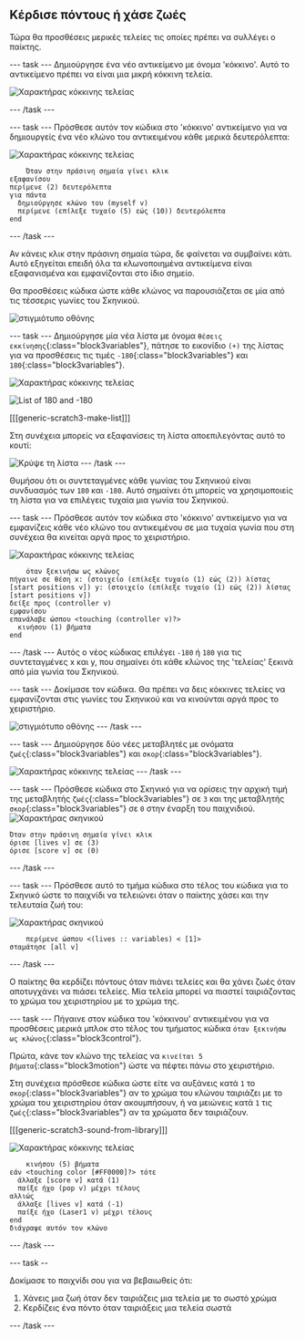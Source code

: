 ## Κέρδισε πόντους ή χάσε ζωές

Τώρα θα προσθέσεις μερικές τελείες τις οποίες πρέπει να συλλέγει ο παίκτης.

\--- task \--- Δημιούργησε ένα νέο αντικείμενο με όνομα 'κόκκινο'. Αυτό το αντικείμενο πρέπει να είναι μια μικρή κόκκινη τελεία.

![Χαρακτήρας κόκκινης τελείας](images/dots-red.png)

\--- /task \---

\--- task \--- Πρόσθεσε αυτόν τον κώδικα στο 'κόκκινο' αντικείμενο για να δημιουργείς ένα νέο κλώνο του αντικειμένου κάθε μερικά δευτερόλεπτα:

![Χαρακτήρας κόκκινης τελείας](images/red-sprite.png)

```blocks3
    Όταν στην πράσινη σημαία γίνει κλικ
εξαφανίσου
περίμενε (2) δευτερόλεπτα
για πάντα 
  δημιούργησε κλώνο του (myself v)
  περίμενε (επίλεξε τυχαίο (5) εώς (10)) δευτερόλεπτα
end
```

\--- /task \---

Αν κάνεις κλικ στην πράσινη σημαία τώρα, δε φαίνεται να συμβαίνει κάτι. Αυτό εξηγείται επειδή όλα τα κλωνοποιημένα αντικείμενα είναι εξαφανισμένα και εμφανίζονται στο ίδιο σημείο.

Θα προσθέσεις κώδικα ώστε κάθε κλώνος να παρουσιάζεται σε μία από τις τέσσερις γωνίες του Σκηνικού.

![στιγμιότυπο οθόνης](images/dots-start.png)

\--- task \--- Δημιούργησε μία νέα λίστα με όνομα `θέσεις εκκίνησης`{:class="block3variables"}, πάτησε το εικονίδιο `(+)` της λίστας για να προσθέσεις τις τιμές `-180`{:class="block3variables"} και `180`{:class="block3variables"}.

![Χαρακτήρας κόκκινης τελείας](images/red-sprite.png)

![List of 180 and -180](images/dots-list.png)

[[[generic-scratch3-make-list]]]

Στη συνέχεια μπορείς να εξαφανίσεις τη λίστα αποεπιλεγόντας αυτό το κουτί:

![Κρύψε τη λίστα](images/hide-list.png) \--- /task \---

Θυμήσου ότι οι συντεταγμένες κάθε γωνίας του Σκηνικού είναι συνδυασμός των `180` και `-180`. Αυτό σημαίνει ότι μπορείς να χρησιμοποιείς τη λίστα για να επιλέγεις τυχαία μια γωνία του Σκηνικού.

\--- task \--- Πρόσθεσε αυτόν τον κώδικα στο 'κόκκινο' αντικείμενο για να εμφανίζεις κάθε νέο κλώνο του αντικειμένου σε μια τυχαία γωνία που στη συνέχεια θα κινείται αργά προς το χειριστήριο.

![Χαρακτήρας κόκκινης τελείας](images/red-sprite.png)

```blocks3
    όταν ξεκινήσω ως κλώνος
πήγαινε σε θέση x: (στοιχείο (επίλεξε τυχαίο (1) εώς (2)) λίστας [start positions v]) y: (στοιχείο (επίλεξε τυχαίο (1) εώς (2)) λίστας [start positions v])
δείξε προς (controller v)
εμφανίσου
επανάλαβε ώσπου <touching (controller v)?> 
  κινήσου (1) βήματα
end
```

\--- /task \--- Αυτός ο νέος κώδικας επιλέγει `-180` ή `180` για τις συντεταγμένες x και y, που σημαίνει ότι κάθε κλώνος της 'τελείας' ξεκινά από μία γωνία του Σκηνικού.

\--- task \--- Δοκίμασε τον κώδικα. Θα πρέπει να δεις κόκκινες τελείες να εμφανίζονται στις γωνίες του Σκηνικού και να κινούνται αργά προς το χειριστήριο.

![στιγμιότυπο οθόνης](images/dots-red-test.png) \--- /task \---

\--- task \--- Δημιούργησε δύο νέες μεταβλητές με ονόματα `ζωές`{:class="block3variables"} και `σκορ`{:class="block3variables"}.

![Χαρακτήρας κόκκινης τελείας](images/red-sprite.png) \--- /task \---

\--- task \--- Πρόσθεσε κώδικα στο Σκηνικό για να ορίσεις την αρχική τιμή της μεταβλητής `ζωές`{:class="block3variables"} σε `3` και της μεταβλητής `σκορ`{:class="block3variables"} σε `0` στην έναρξη του παιχνιδιού. ![Χαρακτήρας σκηνικού](images/stage-sprite.png)

```blocks3
Όταν στην πράσινη σημαία γίνει κλικ
όρισε [lives v] σε (3)
όρισε [score v] σε (0)
```

\--- /task \---

\--- task \--- Πρόσθεσε αυτό το τμήμα κώδικα στο τέλος του κώδικα για το Σκηνικό ώστε το παιχνίδι να τελειώνει όταν ο παίκτης χάσει και την τελευταία ζωή του:

![Χαρακτήρας σκηνικού](images/stage-sprite.png)

```blocks3
    περίμενε ώσπου <(lives :: variables) < [1]>
σταμάτησε [all v]
```

\--- /task \---

Ο παίκτης θα κερδίζει πόντους όταν πιάνει τελείες και θα χάνει ζωές όταν αποτυγχάνει να πιάσει τελείες. Μία τελεία μπορεί να πιαστεί ταιριάζοντας το χρώμα του χειριστηρίου με το χρώμα της.

\--- task \--- Πήγαινε στον κώδικα του 'κόκκινου' αντικειμένου για να προσθέσεις μερικά μπλοκ στο τέλος του τμήματος κώδικα `όταν ξεκινήσω ως κλώνος`{:class="block3control"}.

Πρώτα, κάνε τον κλώνο της τελείας να `κινείται 5 βήματα`{:class="block3motion"} ώστε να πέφτει πάνω στο χειριστήριο.

Στη συνέχεια πρόσθεσε κώδικα ώστε είτε να αυξάνεις κατά `1` το `σκορ`{:class="block3variables"} αν το χρώμα του κλώνου ταιριάζει με το χρώμα του χειριστηρίου όταν ακουμπήσουν, ή να μειώνεις κατά `1` τις `ζωές`{:class="block3variables"} αν τα χρώματα δεν ταιριάζουν.

[[[generic-scratch3-sound-from-library]]]

![Χαρακτήρας κόκκινης τελείας](images/red-sprite.png)

```blocks3
    κινήσου (5) βήματα
εάν <touching color [#FF0000]?> τότε 
  άλλαξε [score v] κατά (1)
  παίξε ήχο (pop v) μέχρι τέλους
αλλιώς 
  άλλαξε [lives v] κατά (-1)
  παίξε ήχο (Laser1 v) μέχρι τέλους
end
διάγραψε αυτόν τον κλώνο
```

\--- /task \---

\--- task --

Δοκίμασε το παιχνίδι σου για να βεβαιωθείς ότι:

1. Χάνεις μια ζωή όταν δεν ταιριάζεις μια τελεία με το σωστό χρώμα
2. Κερδίζεις ένα πόντο όταν ταιριάξεις μια τελεία σωστά

\--- /task \---
